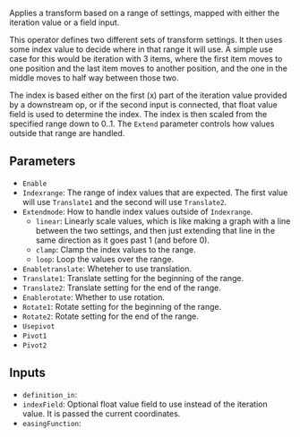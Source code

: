 Applies a transform based on a range of settings, mapped with either the iteration value or a field input.

This operator defines two different sets of transform settings. It then uses some index value to decide
where in that range it will use. A simple use case for this would be iteration with 3 items, where the
first item moves to one position and the last item moves to another position, and the one in the middle
moves to half way between those two.

The index is based either on the first (x) part of the iteration value provided by a downstream op, or
if the second input is connected, that float value field is used to determine the index.
The index is then scaled from the specified range down to 0..1. The `Extend` parameter controls how
values outside that range are handled.

## Parameters

* `Enable`
* `Indexrange`: The range of index values that are expected. The first value will use `Translate1` and the second will use `Translate2`.
* `Extendmode`: How to handle index values outside of `Indexrange`.
  * `linear`: Linearly scale values, which is like making a graph with a line between the two settings, and then just extending that line in the same direction as it goes past 1 (and before 0).
  * `clamp`: Clamp the index values to the range.
  * `loop`: Loop the values over the range.
* `Enabletranslate`: Wheteher to use translation.
* `Translate1`: Translate setting for the beginning of the range.
* `Translate2`: Translate setting for the end of the range.
* `Enablerotate`: Whether to use rotation.
* `Rotate1`: Rotate setting for the beginning of the range.
* `Rotate2`: Rotate setting for the end of the range.
* `Usepivot`
* `Pivot1`
* `Pivot2`

## Inputs

* `definition_in`: 
* `indexField`:  Optional float value field to use instead of the iteration value. It is passed the current coordinates.
* `easingFunction`: 